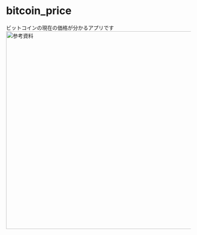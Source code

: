 # bitcoin_price
ビットコインの現在の価格が分かるアプリです
<img width="540" alt=" 参考資料" src="https://user-images.githubusercontent.com/63177307/125248909-9c4a1180-e32f-11eb-8079-ec7449c25ec7.png">
